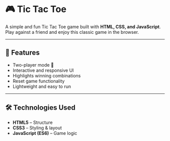 # 🎮 Tic Tac Toe

A simple and fun Tic Tac Toe game built with **HTML, CSS, and JavaScript**.  
Play against a friend and enjoy this classic game in the browser.

---

## 🚀 Features
- Two-player mode 👥
- Interactive and responsive UI
- Highlights winning combinations
- Reset game functionality
- Lightweight and easy to run

---

## 🛠️ Technologies Used
- **HTML5** – Structure  
- **CSS3** – Styling & layout  
- **JavaScript (ES6)** – Game logic  
